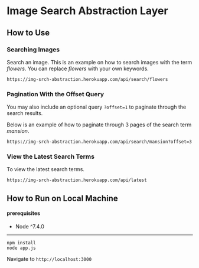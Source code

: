 # Image Search Abstraction Layer

## How to Use

### Searching Images

Search an image. This is an example on how to search images with the term *flowers*. You can replace *flowers* with your own keywords.

    https://img-srch-abstraction.herokuapp.com/api/search/flowers

### Pagination With the Offset Query

You may also include an optional query `?offset=1` to paginate through the search results.

Below is an example of how to paginate through 3 pages of the search term *mansion*.

    https://img-srch-abstraction.herokuapp.com/api/search/mansion?offset=3

### View the Latest Search Terms

To view the latest search terms.

    https://img-srch-abstraction.herokuapp.com/api/latest

## How to Run on Local Machine

#### prerequisites

* Node ^7.4.0

----
    npm install
    node app.js

Navigate to `http://localhost:3000`